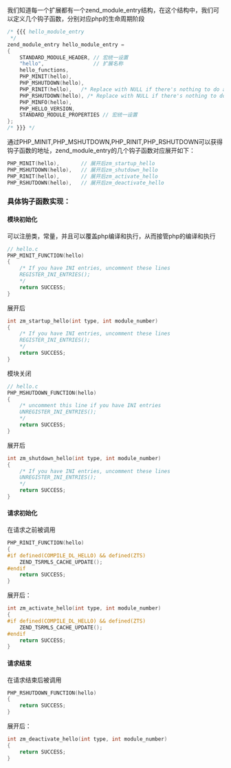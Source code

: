 我们知道每一个扩展都有一个zend_module_entry结构，在这个结构中，我们可以定义几个钩子函数，分别对应php的生命周期阶段
```c
/* {{{ hello_module_entry
 */
zend_module_entry hello_module_entry =
{
    STANDARD_MODULE_HEADER, // 宏统一设置
    "hello",                // 扩展名称
    hello_functions,       
    PHP_MINIT(hello),       
    PHP_MSHUTDOWN(hello),  
    PHP_RINIT(hello),   /* Replace with NULL if there's nothing to do at request start */
    PHP_RSHUTDOWN(hello), /* Replace with NULL if there's nothing to do at request end */
    PHP_MINFO(hello),
    PHP_HELLO_VERSION,
    STANDARD_MODULE_PROPERTIES // 宏统一设置
};
/* }}} */
```
通过PHP_MINIT,PHP_MSHUTDOWN,PHP_RINIT,PHP_RSHUTDOWN可以获得钩子函数的地址，zend_module_entry的几个钩子函数对应展开如下：
```c
PHP_MINIT(hello),       // 展开后zm_startup_hello
PHP_MSHUTDOWN(hello),   // 展开后zm_shutdown_hello
PHP_RINIT(hello),       // 展开后zm_activate_hello
PHP_RSHUTDOWN(hello),   // 展开后zm_deactivate_hello
```

### 具体钩子函数实现：
#### 模块初始化
可以注册类，常量，并且可以覆盖php编译和执行，从而接管php的编译和执行
```c
// hello.c
PHP_MINIT_FUNCTION(hello)
{
    /* If you have INI entries, uncomment these lines
    REGISTER_INI_ENTRIES();
    */
    return SUCCESS;
}
```
展开后
```c
int zm_startup_hello(int type, int module_number) 
{
    /* If you have INI entries, uncomment these lines
    REGISTER_INI_ENTRIES();
    */
    return SUCCESS;
}
```

模块关闭
```c
// hello.c
PHP_MSHUTDOWN_FUNCTION(hello)
{
    /* uncomment this line if you have INI entries
    UNREGISTER_INI_ENTRIES();
    */
    return SUCCESS;
}
```
展开后
```c
int zm_shutdown_hello(int type, int module_number) 
{
    /* If you have INI entries, uncomment these lines
    UNREGISTER_INI_ENTRIES();
    */
    return SUCCESS;
}
```

#### 请求初始化
在请求之前被调用
```c
PHP_RINIT_FUNCTION(hello)
{
#if defined(COMPILE_DL_HELLO) && defined(ZTS)
    ZEND_TSRMLS_CACHE_UPDATE();
#endif
    return SUCCESS;
}
```
展开后：
```c
int zm_activate_hello(int type, int module_number) 
{
#if defined(COMPILE_DL_HELLO) && defined(ZTS)
    ZEND_TSRMLS_CACHE_UPDATE();
#endif
    return SUCCESS;
}
```

#### 请求结束
在请求结束后被调用
```c
PHP_RSHUTDOWN_FUNCTION(hello)
{
    return SUCCESS;
}
```
展开后：
```c
int zm_deactivate_hello(int type, int module_number) 
{
    return SUCCESS;
}
```
